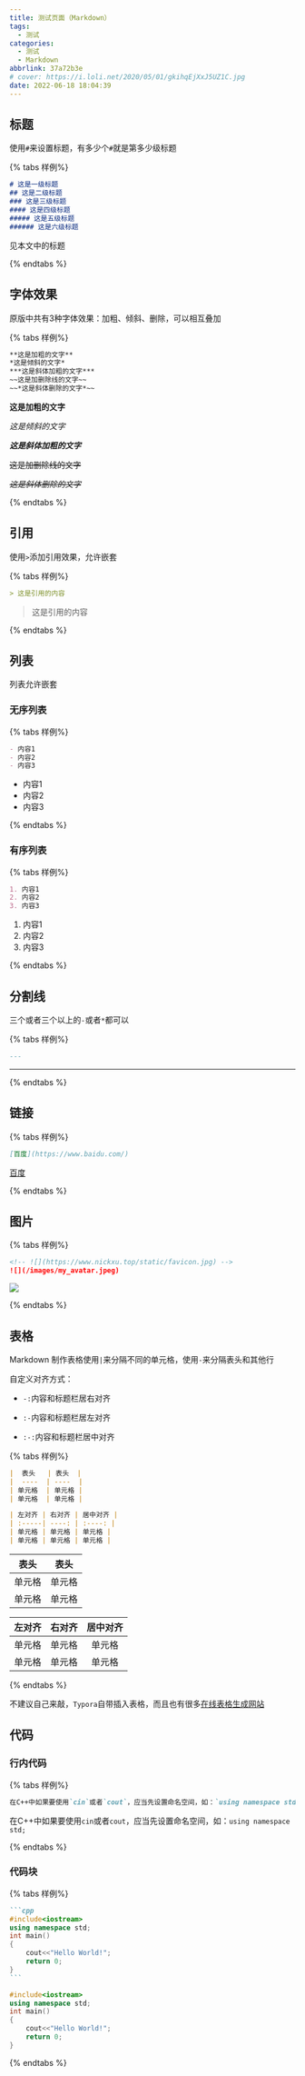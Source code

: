 ```yaml
---
title: 测试页面（Markdown）
tags:
  - 测试
categories:
  - 测试
  - Markdown
abbrlink: 37a72b3e
# cover: https://i.loli.net/2020/05/01/gkihqEjXxJ5UZ1C.jpg
date: 2022-06-18 18:04:39
---
```


## 标题

使用`#`来设置标题，有多少个`#`就是第多少级标题

{% tabs  样例%}

<!-- tab 代码  -->

```markdown
# 这是一级标题
## 这是二级标题
### 这是三级标题
#### 这是四级标题
##### 这是五级标题
###### 这是六级标题
```

<!-- endtab -->

<!-- tab 预览  -->

见本文中的标题

<!-- endtab -->

{% endtabs %}

## 字体效果

原版中共有3种字体效果：加粗、倾斜、删除，可以相互叠加

{% tabs  样例%}

<!-- tab 代码  -->

```markdown
**这是加粗的文字**
*这是倾斜的文字*
***这是斜体加粗的文字***
~~这是加删除线的文字~~
~~*这是斜体删除的文字*~~
```

<!-- endtab -->

<!-- tab 预览  -->

**这是加粗的文字**

*这是倾斜的文字*

***这是斜体加粗的文字***

~~这是加删除线的文字~~

~~*这是斜体删除的文字*~~

<!-- endtab -->

{% endtabs %}

## 引用

使用`>`添加引用效果，允许嵌套

{% tabs  样例%}

<!-- tab 代码  -->

```markdown
> 这是引用的内容
```

<!-- endtab -->

<!-- tab 预览  -->

> 这是引用的内容

<!-- endtab -->

{% endtabs %}

## 列表

列表允许嵌套

### 无序列表

{% tabs  样例%}

<!-- tab 代码  -->

```markdown
- 内容1
- 内容2
- 内容3
```

<!-- endtab -->

<!-- tab 预览  -->

- 内容1
- 内容2
- 内容3

<!-- endtab -->

{% endtabs %}

### 有序列表

{% tabs  样例%}

<!-- tab 代码  -->

```markdown
1. 内容1
2. 内容2
3. 内容3
```

<!-- endtab -->

<!-- tab 预览  -->

1. 内容1
2. 内容2
3. 内容3

<!-- endtab -->

{% endtabs %}

## 分割线

三个或者三个以上的`-`或者`*`都可以

{% tabs  样例%}

<!-- tab 代码  -->

```markdown
---
```

<!-- endtab -->

<!-- tab 预览  -->

---

<!-- endtab -->

{% endtabs %}

## 链接

{% tabs  样例%}

<!-- tab 代码  -->

```markdown
[百度](https://www.baidu.com/)
```

<!-- endtab -->

<!-- tab 预览  -->

[百度](https://www.baidu.com/)

<!-- endtab -->

{% endtabs %}

## 图片

{% tabs  样例%}

<!-- tab 代码  -->

```markdown
<!-- ![](https://www.nickxu.top/static/favicon.jpg) -->
![](/images/my_avatar.jpeg)
```

<!-- endtab -->

<!-- tab 预览  -->

<!-- ![](https://www.nickxu.top/static/favicon.jpg) -->
![](/jinheyong/images/my_avatar.jpeg)
<!-- endtab -->

{% endtabs %}

## 表格

Markdown 制作表格使用`|`来分隔不同的单元格，使用`-`来分隔表头和其他行

自定义对齐方式：

- `-:`内容和标题栏居右对齐

- `:-`内容和标题栏居左对齐

- `:-:`内容和标题栏居中对齐

{% tabs  样例%}

<!-- tab 代码  -->

```markdown
|  表头   | 表头  |
|  ----  | ----  |
| 单元格  | 单元格 |
| 单元格  | 单元格 |
```

```markdown
| 左对齐 | 右对齐 | 居中对齐 |
| :-----| ----: | :----: |
| 单元格 | 单元格 | 单元格 |
| 单元格 | 单元格 | 单元格 |
```

<!-- endtab -->

<!-- tab 预览  -->

| 表头   | 表头   |
| ------ | ------ |
| 单元格 | 单元格 |
| 单元格 | 单元格 |

| 左对齐 | 右对齐 | 居中对齐 |
| :----- | -----: | :------: |
| 单元格 | 单元格 |  单元格  |
| 单元格 | 单元格 |  单元格  |

<!-- endtab -->

{% endtabs %}

不建议自己来敲，`Typora`自带插入表格，而且也有很多[在线表格生成网站](https://www.tablesgenerator.com/markdown_tables)

## 代码

### 行内代码

{% tabs  样例%}

<!-- tab 代码  -->

```markdown
在C++中如果要使用`cin`或者`cout`，应当先设置命名空间，如：`using namespace std;`
```

<!-- endtab -->

<!-- tab 预览  -->

在C++中如果要使用`cin`或者`cout`，应当先设置命名空间，如：`using namespace std;`

<!-- endtab -->

{% endtabs %}

### 代码块

{% tabs  样例%}

<!-- tab 代码  -->

````markdown
```cpp
#include<iostream>
using namespace std;
int main()
{
    cout<<"Hello World!";
    return 0;
}
```
````

<!-- endtab -->

<!-- tab 预览  -->

```cpp
#include<iostream>
using namespace std;
int main()
{
    cout<<"Hello World!";
    return 0;
}
```

<!-- endtab -->

{% endtabs %}

